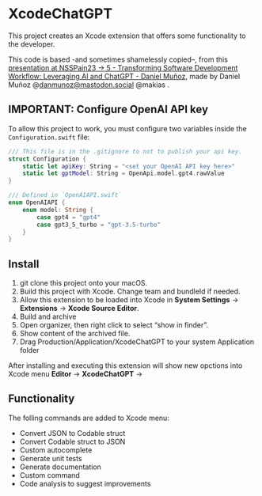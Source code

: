 # XcodeChatGPT

This project creates an Xcode extension that offers some functionality to the developer.

This code is based -and sometimes shamelessly copied–, from this [presentation at NSSPain23 -> 5 - Transforming Software Development Workflow: Leveraging AI and ChatGPT - Daniel Muñoz](https://vimeo.com/865564098), made by Daniel Muñoz @danmunoz@mastodon.social @makias .

## IMPORTANT: Configure OpenAI API key

To allow this project to work, you must configure two variables inside the `Configuration.swift` file:

```swift
/// This file is in the .gitignore to not to publish your api key.
struct Configuration {
    static let apiKey: String = "<set your OpenAI API key here>"
    static let gptModel: String = OpenApi.model.gpt4.rawValue
}

/// Defined in `OpenAIAPI.swift`
enum OpenAIAPI {
    enum model: String {
        case gpt4 = "gpt4"
        case gpt3_5_turbo = "gpt-3.5-turbo"
    }
}
```

## Install

1. git clone this project onto your macOS.
2. Build this project with Xcode. Change team and bundleId if needed.
3. Allow this extension to be loaded into Xcode in **System Settings** -> **Extensions** -> **Xcode Source Editor**.
4. Build and archive
5. Open organizer, then right click to select “show in finder”.
6. Show content of the archived file.
7. Drag Production/Application/XcodeChatGPT to your system Application folder

After installing and executing this extension will show new opctions into Xcode menu **Editor** -> **XcodeChatGPT** ->

## Functionality

The folling commands are added to Xcode menu:

- Convert JSON to Codable struct
- Convert Codable struct to JSON
- Custom autocomplete
- Generate unit tests
- Generate documentation
- Custom command
- Code analysis to suggest improvements
